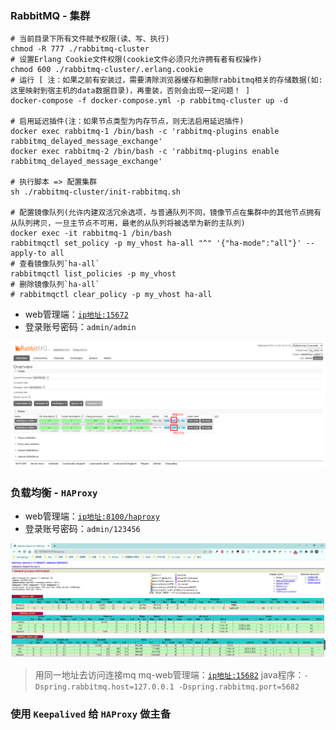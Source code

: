 ### RabbitMQ - 集群

```shell
# 当前目录下所有文件赋予权限(读、写、执行)
chmod -R 777 ./rabbitmq-cluster
# 设置Erlang Cookie文件权限(cookie文件必须只允许拥有者有权操作)
chmod 600 ./rabbitmq-cluster/.erlang.cookie
# 运行 [ 注：如果之前有安装过，需要清除浏览器缓存和删除rabbitmq相关的存储数据(如:这里映射到宿主机的data数据目录)，再重装，否则会出现一定问题！ ]
docker-compose -f docker-compose.yml -p rabbitmq-cluster up -d

# 启用延迟插件(注：如果节点类型为内存节点，则无法启用延迟插件)
docker exec rabbitmq-1 /bin/bash -c 'rabbitmq-plugins enable rabbitmq_delayed_message_exchange'
docker exec rabbitmq-2 /bin/bash -c 'rabbitmq-plugins enable rabbitmq_delayed_message_exchange'

# 执行脚本 => 配置集群
sh ./rabbitmq-cluster/init-rabbitmq.sh

# 配置镜像队列(允许内建双活冗余选项，与普通队列不同，镜像节点在集群中的其他节点拥有从队列拷贝，一旦主节点不可用，最老的从队列将被选举为新的主队列)
docker exec -it rabbitmq-1 /bin/bash
rabbitmqctl set_policy -p my_vhost ha-all "^" '{"ha-mode":"all"}' --apply-to all
# 查看镜像队列`ha-all`
rabbitmqctl list_policies -p my_vhost
# 删除镜像队列`ha-all`
# rabbitmqctl clear_policy -p my_vhost ha-all
```

- web管理端：[`ip地址:15672`](http://127.0.0.1:15672)
- 登录账号密码：`admin/admin`

![rabbitmq-cluster](./images/rabbitmq-cluster.png)

### 负载均衡 - `HAProxy`

- web管理端：[`ip地址:8100/haproxy`](http://127.0.0.1:8100/haproxy)
- 登录账号密码：`admin/123456`

![img.png](images/haproxy-web.png)

> 用同一地址去访问连接mq
> mq-web管理端：[`ip地址:15682`](http://127.0.0.1:15682)
> java程序：`-Dspring.rabbitmq.host=127.0.0.1 -Dspring.rabbitmq.port=5682`

### 使用 `Keepalived` 给 `HAProxy` 做主备

```shell

```

